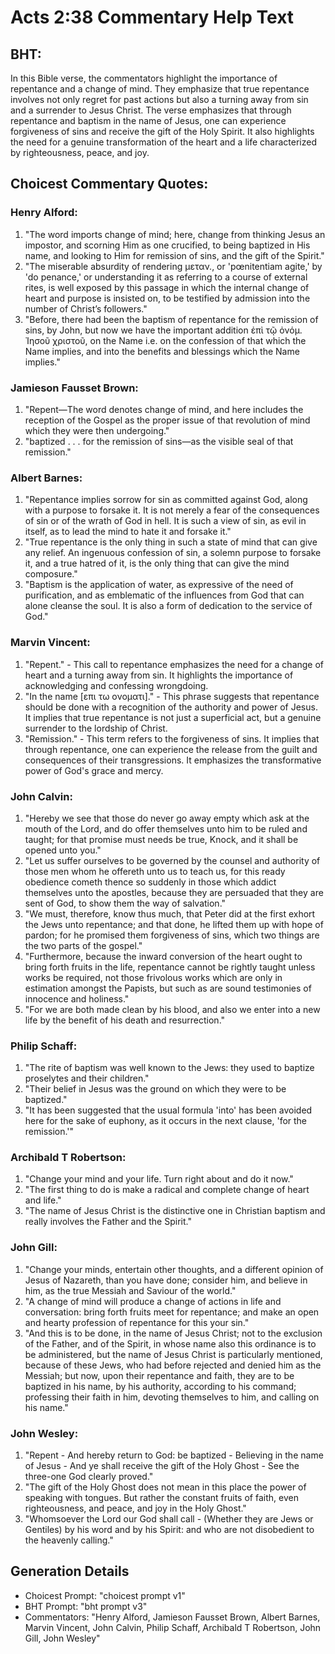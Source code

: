# Acts 2:38 Commentary Help Text

## BHT:
In this Bible verse, the commentators highlight the importance of repentance and a change of mind. They emphasize that true repentance involves not only regret for past actions but also a turning away from sin and a surrender to Jesus Christ. The verse emphasizes that through repentance and baptism in the name of Jesus, one can experience forgiveness of sins and receive the gift of the Holy Spirit. It also highlights the need for a genuine transformation of the heart and a life characterized by righteousness, peace, and joy.

## Choicest Commentary Quotes:
### Henry Alford:
1. "The word imports change of mind; here, change from thinking Jesus an impostor, and scorning Him as one crucified, to being baptized in His name, and looking to Him for remission of sins, and the gift of the Spirit."
2. "The miserable absurdity of rendering μεταν., or 'pœnitentiam agite,' by 'do penance,' or understanding it as referring to a course of external rites, is well exposed by this passage in which the internal change of heart and purpose is insisted on, to be testified by admission into the number of Christ’s followers."
3. "Before, there had been the baptism of repentance for the remission of sins, by John, but now we have the important addition ἐπὶ τῷ ὀνόμ. Ἰησοῦ χριστοῦ, on the Name i.e. on the confession of that which the Name implies, and into the benefits and blessings which the Name implies."

### Jamieson Fausset Brown:
1. "Repent—The word denotes change of mind, and here includes the reception of the Gospel as the proper issue of that revolution of mind which they were then undergoing."
2. "baptized . . . for the remission of sins—as the visible seal of that remission."

### Albert Barnes:
1. "Repentance implies sorrow for sin as committed against God, along with a purpose to forsake it. It is not merely a fear of the consequences of sin or of the wrath of God in hell. It is such a view of sin, as evil in itself, as to lead the mind to hate it and forsake it."
2. "True repentance is the only thing in such a state of mind that can give any relief. An ingenuous confession of sin, a solemn purpose to forsake it, and a true hatred of it, is the only thing that can give the mind composure."
3. "Baptism is the application of water, as expressive of the need of purification, and as emblematic of the influences from God that can alone cleanse the soul. It is also a form of dedication to the service of God."

### Marvin Vincent:
1. "Repent." - This call to repentance emphasizes the need for a change of heart and a turning away from sin. It highlights the importance of acknowledging and confessing wrongdoing.
2. "In the name [επι τω ονοματι]." - This phrase suggests that repentance should be done with a recognition of the authority and power of Jesus. It implies that true repentance is not just a superficial act, but a genuine surrender to the lordship of Christ.
3. "Remission." - This term refers to the forgiveness of sins. It implies that through repentance, one can experience the release from the guilt and consequences of their transgressions. It emphasizes the transformative power of God's grace and mercy.

### John Calvin:
1. "Hereby we see that those do never go away empty which ask at the mouth of the Lord, and do offer themselves unto him to be ruled and taught; for that promise must needs be true, Knock, and it shall be opened unto you."
2. "Let us suffer ourselves to be governed by the counsel and authority of those men whom he offereth unto us to teach us, for this ready obedience cometh thence so suddenly in those which addict themselves unto the apostles, because they are persuaded that they are sent of God, to show them the way of salvation."
3. "We must, therefore, know thus much, that Peter did at the first exhort the Jews unto repentance; and that done, he lifted them up with hope of pardon; for he promised them forgiveness of sins, which two things are the two parts of the gospel."
4. "Furthermore, because the inward conversion of the heart ought to bring forth fruits in the life, repentance cannot be rightly taught unless works be required, not those frivolous works which are only in estimation amongst the Papists, but such as are sound testimonies of innocence and holiness."
5. "For we are both made clean by his blood, and also we enter into a new life by the benefit of his death and resurrection."

### Philip Schaff:
1. "The rite of baptism was well known to the Jews: they used to baptize proselytes and their children." 
2. "Their belief in Jesus was the ground on which they were to be baptized." 
3. "It has been suggested that the usual formula 'into' has been avoided here for the sake of euphony, as it occurs in the next clause, 'for the remission.'"

### Archibald T Robertson:
1. "Change your mind and your life. Turn right about and do it now."
2. "The first thing to do is make a radical and complete change of heart and life."
3. "The name of Jesus Christ is the distinctive one in Christian baptism and really involves the Father and the Spirit."

### John Gill:
1. "Change your minds, entertain other thoughts, and a different opinion of Jesus of Nazareth, than you have done; consider him, and believe in him, as the true Messiah and Saviour of the world." 
2. "A change of mind will produce a change of actions in life and conversation: bring forth fruits meet for repentance; and make an open and hearty profession of repentance for this your sin."
3. "And this is to be done, in the name of Jesus Christ; not to the exclusion of the Father, and of the Spirit, in whose name also this ordinance is to be administered, but the name of Jesus Christ is particularly mentioned, because of these Jews, who had before rejected and denied him as the Messiah; but now, upon their repentance and faith, they are to be baptized in his name, by his authority, according to his command; professing their faith in him, devoting themselves to him, and calling on his name."

### John Wesley:
1. "Repent - And hereby return to God: be baptized - Believing in the name of Jesus - And ye shall receive the gift of the Holy Ghost - See the three-one God clearly proved." 
2. "The gift of the Holy Ghost does not mean in this place the power of speaking with tongues. But rather the constant fruits of faith, even righteousness, and peace, and joy in the Holy Ghost."
3. "Whomsoever the Lord our God shall call - (Whether they are Jews or Gentiles) by his word and by his Spirit: and who are not disobedient to the heavenly calling."


## Generation Details
- Choicest Prompt: "choicest prompt v1"
- BHT Prompt: "bht prompt v3"
- Commentators: "Henry Alford, Jamieson Fausset Brown, Albert Barnes, Marvin Vincent, John Calvin, Philip Schaff, Archibald T Robertson, John Gill, John Wesley"
